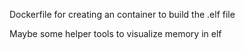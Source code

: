 Dockerfile for creating an container to build the .elf file

Maybe some helper tools to visualize memory in elf

